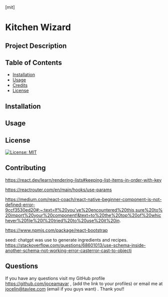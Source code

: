 
[mit]
# Kitchen Wizard

## Project Description




 ## Table of Contents
 - [Installation](#installation)
 - [Usage](#usage)
 - [Credits](#credits)
 - [License](#license)
    

## Installation 


## Usage


## License
[![License: MIT](https://img.shields.io/badge/License-MIT-yellow.svg)](https://opensource.org/licenses/MIT)

## Contributing
https://react.dev/learn/rendering-lists#keeping-list-items-in-order-with-key

https://reactrouter.com/en/main/hooks/use-params

https://medium.com/react-coach/react-native-beginner-component-is-not-defined-error-9ccf3530ed20#:~:text=If%20you've%20encountered%20this,sure%20to%20import%20your%20component!&text=to%20the%20top%20of%20whichever%20file%20I%20tried%20to%20use%20it%20in.

https://www.npmjs.com/package/react-bootstrap

seed: 
chatgpt was use to generate ingredients and recipes. 
https://stackoverflow.com/questions/68601013/use-schema-inside-another-schema-not-working-error-casterror-cast-to-objecti
## Questions 

If you have any questions visit my GitHub profile https://github.com/joceamayar , (add the link to your profiles) or email me at jocelin@tavlee.com (email if you guys want) . Thank you!!

